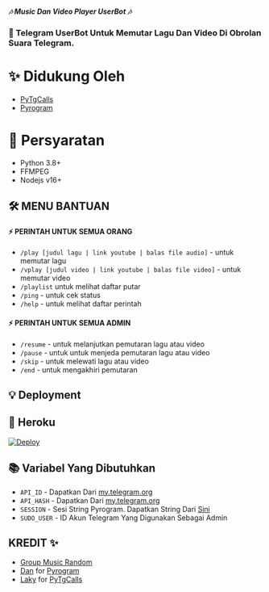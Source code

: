 ##### 🎶 Music Dan Video Player UserBot 🎶
### 🤖 Telegram UserBot Untuk Memutar Lagu Dan Video Di Obrolan Suara Telegram.

# ✨ Didukung Oleh 
- [PyTgCalls](https://github.com/pytgcalls/pytgcalls)
- [Pyrogram](https://github.com/pyrogram/pyrogram)


# 📝 Persyaratan
- Python 3.8+
- FFMPEG
- Nodejs v16+

## 🛠 MENU BANTUAN

#### ⚡ PERINTAH UNTUK SEMUA ORANG
- `/play [judul lagu | link youtube | balas file audio]` - untuk memutar lagu
- `/vplay [judul video | link youtube | balas file video]` - untuk memutar video
- `/playlist` untuk melihat daftar putar
- `/ping` - untuk cek status
- `/help` - untuk melihat daftar perintah

#### ⚡ PERINTAH UNTUK SEMUA ADMIN
- `/resume` - untuk melanjutkan pemutaran lagu atau video
- `/pause` - untuk untuk menjeda pemutaran lagu atau video
- `/skip` - untuk melewati lagu atau video
- `/end` - untuk mengakhiri pemutaran

## 💡 Deployment

## 💜 Heroku

[![Deploy](https://www.herokucdn.com/deploy/button.svg)](https://heroku.com/deploy?template=https://github.com/XtomiSN/MusicAndVideoPlayer)


## 📚 Variabel Yang Dibutuhkan
- `API_ID` - Dapatkan Dari [my.telegram.org](https://my.telegram.org)
- `API_HASH` - Dapatkan Dari [my.telegram.org](https://my.telegram.org)
- `SESSION` - Sesi String Pyrogram. Dapatkan String Dari [Sini](https://replit.com/@GoodBoysExe/string-session?lite=1&outputonly=1)
- `SUDO_USER` - ID Akun Telegram Yang Digunakan Sebagai Admin


## KREDIT ✨
- [Group Music Random](https://t.me/GroupMusicRandom)
- [Dan](https://github.com/dlivrance) for [Pyrogram](https://github.com/pyrogram/pyrogram)
- [Laky](https://github.com/Laky-64) for [PyTgCalls](https://github.com/pytgcalls/pytgcalls)
